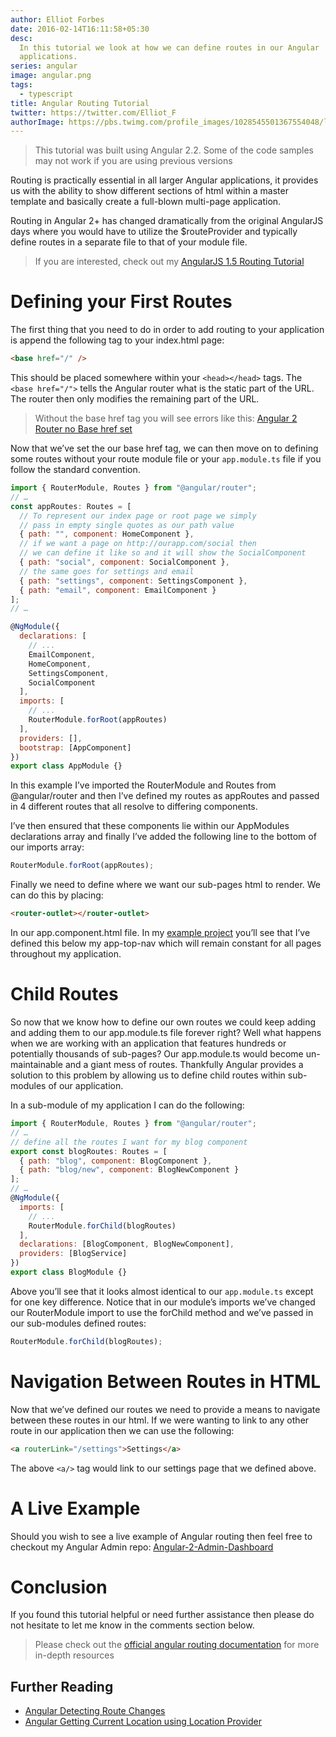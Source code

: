 ```yaml
---
author: Elliot Forbes
date: 2016-02-14T16:11:58+05:30
desc:
  In this tutorial we look at how we can define routes in our Angular
  applications.
series: angular
image: angular.png
tags:
  - typescript
title: Angular Routing Tutorial
twitter: https://twitter.com/Elliot_F
authorImage: https://pbs.twimg.com/profile_images/1028545501367554048/lzr43cQv_400x400.jpg
---
```


> This tutorial was built using Angular 2.2. Some of the code samples may not
> work if you are using previous versions

Routing is practically essential in all larger Angular applications, it provides
us with the ability to show different sections of html within a master template
and basically create a full-blown multi-page application.

Routing in Angular 2+ has changed dramatically from the original AngularJS days
where you would have to utilize the \$routeProvider and typically define routes
in a separate file to that of your module file.

> If you are interested, check out my
> [AngularJS 1.5 Routing Tutorial](https://tutorialedge.net/angularjs-template-tutorial-ng-view)

# Defining your First Routes

The first thing that you need to do in order to add routing to your application
is append the following tag to your index.html page:

```html
<base href="/" />
```

This should be placed somewhere within your `<head></head>` tags. The
`<base href="/">` tells the Angular router what is the static part of the URL.
The router then only modifies the remaining part of the URL.

> Without the base href tag you will see errors like this:
> <a href="http://stackoverflow.com/questions/34535163/angular-2-router-no-base-href-set">Angular
> 2 Router no Base href set</a>

Now that we’ve set the our base href tag, we can then move on to defining some
routes without your route module file or your `app.module.ts` file if you follow
the standard convention.

```js
import { RouterModule, Routes } from "@angular/router";
// …
const appRoutes: Routes = [
  // To represent our index page or root page we simply
  // pass in empty single quotes as our path value
  { path: "", component: HomeComponent },
  // if we want a page on http://ourapp.com/social then
  // we can define it like so and it will show the SocialComponent
  { path: "social", component: SocialComponent },
  // the same goes for settings and email
  { path: "settings", component: SettingsComponent },
  { path: "email", component: EmailComponent }
];
// …

@NgModule({
  declarations: [
    // ...
    EmailComponent,
    HomeComponent,
    SettingsComponent,
    SocialComponent
  ],
  imports: [
    // ...
    RouterModule.forRoot(appRoutes)
  ],
  providers: [],
  bootstrap: [AppComponent]
})
export class AppModule {}
```

In this example I’ve imported the RouterModule and Routes from @angular/router
and then I’ve defined my routes as appRoutes and passed in 4 different routes
that all resolve to differing components.

I’ve then ensured that these components lie within our AppModules declarations
array and finally I’ve added the following line to the bottom of our imports
array:

```ts
RouterModule.forRoot(appRoutes);
```

Finally we need to define where we want our sub-pages html to render. We can do
this by placing:

```html
<router-outlet></router-outlet>
```

In our app.component.html file. In my
[example project](https://github.com/elliotforbes/angular-2-admin/blob/master/src/app/app.component.html)
you’ll see that I’ve defined this below my app-top-nav which will remain
constant for all pages throughout my application.

# Child Routes

So now that we know how to define our own routes we could keep adding and adding
them to our app.module.ts file forever right? Well what happens when we are
working with an application that features hundreds or potentially thousands of
sub-pages? Our app.module.ts would become un-maintainable and a giant mess of
routes. Thankfully Angular provides a solution to this problem by allowing us to
define child routes within sub-modules of our application.

In a sub-module of my application I can do the following:

```js
import { RouterModule, Routes } from "@angular/router";
// …
// define all the routes I want for my blog component
export const blogRoutes: Routes = [
  { path: "blog", component: BlogComponent },
  { path: "blog/new", component: BlogNewComponent }
];
// …
@NgModule({
  imports: [
    // ...
    RouterModule.forChild(blogRoutes)
  ],
  declarations: [BlogComponent, BlogNewComponent],
  providers: [BlogService]
})
export class BlogModule {}
```

Above you’ll see that it looks almost identical to our `app.module.ts` except
for one key difference. Notice that in our module’s imports we’ve changed our
RouterModule import to use the forChild method and we’ve passed in our
sub-modules defined routes:

```ts
RouterModule.forChild(blogRoutes);
```

# Navigation Between Routes in HTML

Now that we’ve defined our routes we need to provide a means to navigate between
these routes in our html. If we were wanting to link to any other route in our
application then we can use the following:

```html
<a routerLink="/settings">Settings</a>
```

The above `<a/>` tag would link to our settings page that we defined above.

# A Live Example

Should you wish to see a live example of Angular routing then feel free to
checkout my Angular Admin repo:
[Angular-2-Admin-Dashboard](https://github.com/elliotforbes/angular-2-admin.git)

# Conclusion

If you found this tutorial helpful or need further assistance then please do not
hesitate to let me know in the comments section below.

> Please check out the
> <a href="https://angular.io/docs/ts/latest/guide/router.html">official angular
> routing documentation</a> for more in-depth resources

## Further Reading

- [Angular Detecting Route Changes](/typescript/angular/angular-detecting-route-changes/)
- [Angular Getting Current Location using Location Provider](/typescript/angular/angular-get-current-route-location/)
